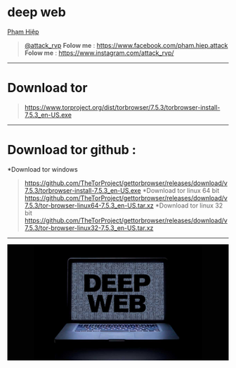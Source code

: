 # deep web
[Phạm Hiệp](https://www.facebook.com/pham.hiep.attack)
>[@attack_rvp](https://www.instagram.com/attack_rvp/)
**Folow me** : https://www.facebook.com/pham.hiep.attack
>**Folow me** : https://www.instagram.com/attack_rvp/
----
# Download tor
>https://www.torproject.org/dist/torbrowser/7.5.3/torbrowser-install-7.5.3_en-US.exe
----
# Download tor github :
*Download tor windows
> https://github.com/TheTorProject/gettorbrowser/releases/download/v7.5.3/torbrowser-install-7.5.3_en-US.exe
*Download tor linux 64 bit
>https://github.com/TheTorProject/gettorbrowser/releases/download/v7.5.3/tor-browser-linux64-7.5.3_en-US.tar.xz
*Download tor linux 32 bit
>https://github.com/TheTorProject/gettorbrowser/releases/download/v7.5.3/tor-browser-linux32-7.5.3_en-US.tar.xz
----
<img src="https://github.com/h-dr4g0n/deep_web/blob/master/deep-web-sites-links.jpg">
